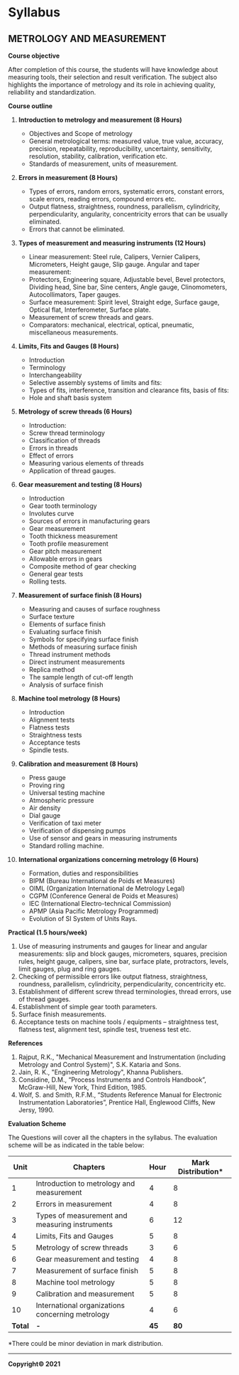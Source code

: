 # Syllabus

## METROLOGY AND MEASUREMENT

**Course objective**

After completion of this course, the students will have knowledge about measuring tools, their selection and result verification. The subject also highlights the importance of metrology and its role in achieving quality, reliability and standardization.

**Course outline**

1. **Introduction to metrology and measurement (8 Hours)**
   - Objectives and Scope of metrology
   - General metrological terms: measured value, true value, accuracy, precision, repeatability, reproducibility, uncertainty, sensitivity, resolution, stability, calibration, verification etc.
   - Standards of measurement, units of measurement.

2. **Errors in measurement (8 Hours)**
   - Types of errors, random errors, systematic errors, constant errors, scale errors, reading errors, compound errors etc.
   - Output flatness, straightness, roundness, parallelism, cylindricity, perpendicularity, angularity, concentricity errors that can be usually eliminated.
   - Errors that cannot be eliminated.

3. **Types of measurement and measuring instruments (12 Hours)**
   - Linear measurement: Steel rule, Calipers, Vernier Calipers, Micrometers, Height gauge, Slip gauge. Angular and taper measurement:
   - Protectors, Engineering square, Adjustable bevel, Bevel protectors, Dividing head, Sine bar, Sine centers, Angle gauge, Clinomometers, Autocollimators, Taper gauges.
   - Surface measurement: Spirit level, Straight edge, Surface gauge, Optical flat, Interferometer, Surface plate.
   - Measurement of screw threads and gears.
   - Comparators: mechanical, electrical, optical, pneumatic, miscellaneous measurements.

4. **Limits, Fits and Gauges (8 Hours)**
   - Introduction
   - Terminology
   - Interchangeability
   - Selective assembly systems of limits and fits:
   - Types of fits, interference, transition and clearance fits, basis of fits:
   - Hole and shaft basis system

5. **Metrology of screw threads (6 Hours)**
   - Introduction:
   - Screw thread terminology
   - Classification of threads
   - Errors in threads
   - Effect of errors
   - Measuring various elements of threads
   - Application of thread gauges.

6. **Gear measurement and testing (8 Hours)**
   - Introduction
   - Gear tooth terminology
   - Involutes curve
   - Sources of errors in manufacturing gears
   - Gear measurement
   - Tooth thickness measurement
   - Tooth profile measurement
   - Gear pitch measurement
   - Allowable errors in gears
   - Composite method of gear checking
   - General gear tests
   - Rolling tests.

7. **Measurement of surface finish (8 Hours)**
   - Measuring and causes of surface roughness
   - Surface texture
   - Elements of surface finish
   - Evaluating surface finish
   - Symbols for specifying surface finish
   - Methods of measuring surface finish
   - Thread instrument methods
   - Direct instrument measurements
   - Replica method
   - The sample length of cut-off length
   - Analysis of surface finish

8. **Machine tool metrology (8 Hours)**
   - Introduction
   - Alignment tests
   - Flatness tests
   - Straightness tests
   - Acceptance tests
   - Spindle tests.

9. **Calibration and measurement (8 Hours)**
   - Press gauge
   - Proving ring
   - Universal testing machine
   - Atmospheric pressure
   - Air density
   - Dial gauge
   - Verification of taxi meter
   - Verification of dispensing pumps
   - Use of sensor and gears in measuring instruments
   - Standard rolling machine.

10. **International organizations concerning metrology (6 Hours)**
    - Formation, duties and responsibilities
    - BIPM (Bureau International de Poids et Measures)
    - OIML (Organization International de Metrology Legal)
    - CGPM (Conference General de Poids et Measures)
    - IEC (International Electro-technical Commission)
    - APMP (Asia Pacific Metrology Programmed)
    - Evolution of SI System of Units Rays.

**Practical (1.5 hours/week)**

1. Use of measuring instruments and gauges for linear and angular measurements: slip and block gauges, micrometers, squares, precision rules, height gauge, calipers, sine bar, surface plate, protractors, levels, limit gauges, plug and ring gauges.
2. Checking of permissible errors like output flatness, straightness, roundness, parallelism, cylindricity, perpendicularity, concentricity etc.
3. Establishment of different screw thread terminologies, thread errors, use of thread gauges.
4. Establishment of simple gear tooth parameters.
5. Surface finish measurements.
6. Acceptance tests on machine tools / equipments – straightness test, flatness test, alignment test, spindle test, trueness test etc.

**References**

1. Rajput, R.K., "Mechanical Measurement and Instrumentation (including Metrology and Control System)", S.K. Kataria and Sons.
2. Jain, R. K., "Engineering Metrology", Khanna Publishers.
3. Considine, D.M., “Process Instruments and Controls Handbook”, McGraw-Hill, New York, Third Edition, 1985.
4. Wolf, S. and Smith, R.F.M., “Students Reference Manual for Electronic Instrumentation Laboratories”, Prentice Hall, Englewood Cliffs, New Jersy, 1990.

**Evaluation Scheme**

The Questions will cover all the chapters in the syllabus. The evaluation scheme will be as indicated in the table below:

| Unit | Chapters                                  | Hour | Mark Distribution* |
|------|-------------------------------------------|------|--------------------|
| 1    | Introduction to metrology and measurement | 4    | 8                 |
| 2    | Errors in measurement                    | 4    | 8                 |
| 3    | Types of measurement and measuring instruments | 6    | 12                |
| 4    | Limits, Fits and Gauges                  | 5    | 8                 |
| 5    | Metrology of screw threads                | 3    | 6                 |
| 6    | Gear measurement and testing              | 4    | 8                 |
| 7    | Measurement of surface finish            | 5    | 8                 |
| 8    | Machine tool metrology                   | 5    | 8                 |
| 9    | Calibration and measurement               | 5    | 8                 |
| 10   | International organizations concerning metrology | 4    | 6                 |
| **Total** | **-**                                    | **45** | **80**               |

*There could be minor deviation in mark distribution.

***

**Copyright&copy; 2021** 
